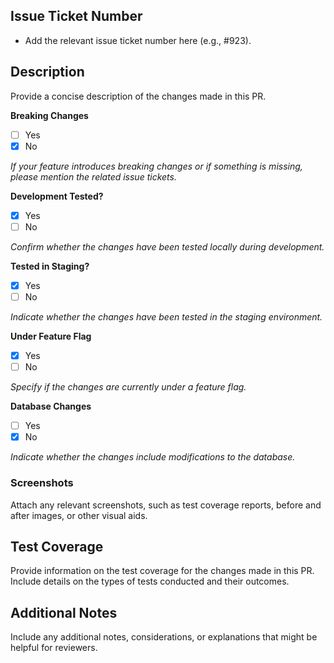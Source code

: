 ## Issue Ticket Number

-   Add the relevant issue ticket number here (e.g., #923).

## Description

Provide a concise description of the changes made in this PR.

**Breaking Changes**

-   [ ] Yes
-   [x] No

_If your feature introduces breaking changes or if something is missing, please mention the related issue tickets._

**Development Tested?**

-   [x] Yes
-   [ ] No

_Confirm whether the changes have been tested locally during development._

**Tested in Staging?**

-   [x] Yes
-   [ ] No

_Indicate whether the changes have been tested in the staging environment._

**Under Feature Flag**

-   [x] Yes
-   [ ] No

_Specify if the changes are currently under a feature flag._

**Database Changes**

-   [ ] Yes
-   [x] No

_Indicate whether the changes include modifications to the database._

### Screenshots

Attach any relevant screenshots, such as test coverage reports, before and after images, or other visual aids.

## Test Coverage

Provide information on the test coverage for the changes made in this PR. Include details on the types of tests conducted and their outcomes.

## Additional Notes

Include any additional notes, considerations, or explanations that might be helpful for reviewers.
